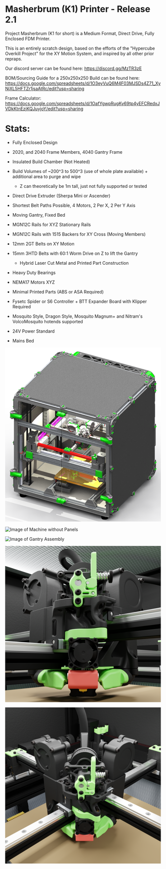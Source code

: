 # Masherbrum (K1) Printer - Release 2.1

Project Masherbrum (K1 for short) is a Medium Format, Direct Drive, Fully Enclosed FDM Printer.

This is an entirely scratch design, based on the efforts of the "Hypercube Overkill Project" for the XY Motion System, and inspired by all other prior repraps.

Our discord server can be found here: https://discord.gg/MzTR3zE

BOM/Sourcing Guide for a 250x250x250 Build can be found here: https://docs.google.com/spreadsheets/d/1O3eyVuQ6M4F03MJSDs4Z71_XyNjXL5HFTZr1jsaAtRc/edit?usp=sharing

Frame Calculator: https://docs.google.com/spreadsheets/d/1OafYgwpRugKy69tp4yEFCRedxJVDkKtnEzjKQJuyjoY/edit?usp=sharing

# Stats:
- Fully Enclosed Design
- 2020, and 2040 Frame Members, 4040 Gantry Frame
- Insulated Build Chamber (Not Heated)
- Build Volumes of ~200^3 to 500^3 (use of whole plate available) + additional area to purge and wipe
     - Z can theoretically be 1m tall, just not fully supported or tested

- Direct Drive Extruder (Sherpa Mini or Ascender)

- Shortest Belt Paths Possible, 4 Motors, 2 Per X, 2 Per Y Axis
- Moving Gantry, Fixed Bed

- MGN12C Rails for XYZ Stationary Rails
- MGN12C Rails with 1515 Backers for XY Cross (Moving Members)
- 12mm 2GT Belts on XY Motion 
- 15mm 3HTD Belts with 60:1 Worm Drive on Z to lift the Gantry 
	 - Hybrid Laser Cut Metal and Printed Part Construction
- Heavy Duty Bearings
- NEMA17 Motors XYZ

- Minimal Printed Parts (ABS or ASA Required)

- Fysetc Spider or S6 Controller + BTT Expander Board with Klipper Required
- Mosquito Style, Dragon Style, Mosquito Magnum+ and Nitram's VolcoMosquito hotends supported
- 24V Power Standard
- Mains Bed

![Image of Machine with Panels](Release_2_1/Images/K1_ISO_CAD_1.PNG?raw=true)

![Image of Machine without Panels](Release_2_1/Images/K1_ISO_CAD_2.PNG?raw=true)

![Image of Gantry Assembly](Release_2_1/Images/K1_Gantry_CAD_1.PNG?raw=true)

![Image of Toolhead 1](Release_2_1/Images/1800px_k2_r2_render_toolhead_lower.png?raw=true)

![Image of Toolhead 2](Release_2_1/Images/1800px_k2_r2_render_toolhead_upper.png?raw=true)
